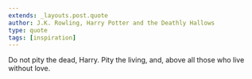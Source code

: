 ```yaml
---
extends: _layouts.post.quote
author: J.K. Rowling, Harry Potter and the Deathly Hallows
type: quote
tags: [inspiration]
---
```


Do not pity the dead, Harry. Pity the living, and, above all those who live without love.